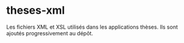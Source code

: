 # theses-xml
Les fichiers XML et XSL utilisés dans les applications thèses. Ils sont ajoutés progressivement au dépôt.
